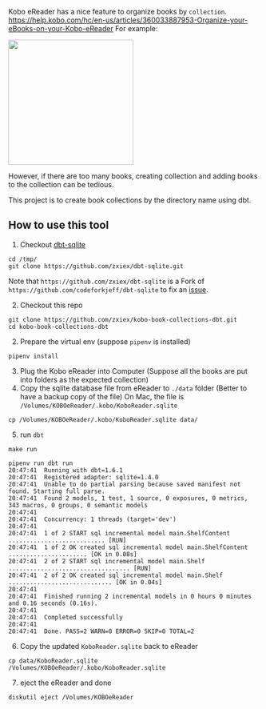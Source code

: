 Kobo eReader has a nice feature to organize books by `collection`.
https://help.kobo.com/hc/en-us/articles/360033887953-Organize-your-eBooks-on-your-Kobo-eReader
For example:

<img src="https://help.kobo.com/hc/article_attachments/360082199733/New_collections_calout-01.png" width="250">

However, if there are too many books, creating collection and adding books to the collection can be 
tedious. 

This project is to create book collections by the directory name using dbt.

## How to use this tool
1. Checkout [dbt-sqlite](https://github.com/zxiex/dbt-sqlite)
```shell 
cd /tmp/
git clone https://github.com/zxiex/dbt-sqlite.git
```

Note that `https://github.com/zxiex/dbt-sqlite` is a Fork of
`https://github.com/codeforkjeff/dbt-sqlite` to fix an [issue](https://github.com/codeforkjeff/dbt-sqlite/issues/47).

2. Checkout this repo
```shell
git clone https://github.com/zxiex/kobo-book-collections-dbt.git
cd kobo-book-collections-dbt
```
2. Prepare the virtual env (suppose `pipenv` is installed)
```shell
pipenv install 
```
3. Plug the Kobo eReader into Computer (Suppose all the books are put into folders as the expected collection)
4. Copy the sqlite database file from eReader to `./data` folder (Better to have a backup copy of the file)
On Mac, the file is `/Volumes/KOBOeReader/.kobo/KoboReader.sqlite`
```shell
cp /Volumes/KOBOeReader/.kobo/KoboReader.sqlite data/
```
5. run `dbt`
```shell 
make run
```

```text
pipenv run dbt run                                                                                                                                                  
20:47:41  Running with dbt=1.6.1                                                                                                                                    
20:47:41  Registered adapter: sqlite=1.4.0                                                                                                                          
20:47:41  Unable to do partial parsing because saved manifest not found. Starting full parse.                                                                       
20:47:41  Found 2 models, 1 test, 1 source, 0 exposures, 0 metrics, 343 macros, 0 groups, 0 semantic models                                                         
20:47:41                                                                                                                                                            
20:47:41  Concurrency: 1 threads (target='dev')                                                                                                                     
20:47:41                                                                                                                                                            
20:47:41  1 of 2 START sql incremental model main.ShelfContent ........................... [RUN]                                                                    
20:47:41  1 of 2 OK created sql incremental model main.ShelfContent ...................... [OK in 0.08s]                                                            
20:47:41  2 of 2 START sql incremental model main.Shelf .................................. [RUN]                                                                    
20:47:41  2 of 2 OK created sql incremental model main.Shelf ............................. [OK in 0.04s]                                                            
20:47:41                                                                                                                                                            
20:47:41  Finished running 2 incremental models in 0 hours 0 minutes and 0.16 seconds (0.16s).                                                                      
20:47:41                                                                                                                                                            
20:47:41  Completed successfully                                                                                                                                    
20:47:41                                                                                                                                                            
20:47:41  Done. PASS=2 WARN=0 ERROR=0 SKIP=0 TOTAL=2    
```

6. Copy the updated `KoboReader.sqlite` back to eReader
```shell
cp data/KoboReader.sqlite  /Volumes/KOBOeReader/.kobo/KoboReader.sqlite
```

7. eject the eReader and done
```shell
diskutil eject /Volumes/KOBOeReader 
```
